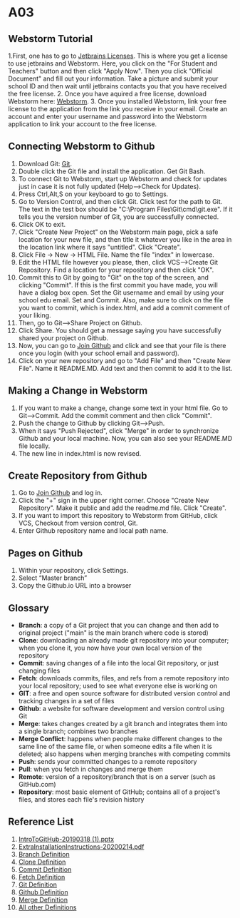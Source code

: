 # A03
## Webstorm Tutorial
1.First, one has to go to [Jetbrains Licenses](https://www.jetbrains.com/community/education/#students). This is where you get a license to use jetbrains and Webstorm. Here, you click on the "For Student and Teachers" button and then click "Apply Now". Then you click "Official Document" and fill out your information. Take a picture and submit your school ID and then wait until jetbrains contacts you that you have received the free license.
2. Once you have aquired a free license, download Webstorm here: [Webstorm](https://www.jetbrains.com/webstorm/promo/).
3. Once you installed Webstorm, link your free license to the application from the link you receive in your email. Create an account and enter your username and password into the Webstorm application to link your account to the free license. 
## Connecting Webstorm to Github
1. Download Git: [Git](https://git-scm.com/downloads).
2. Double click the Git file and install the application. Get Git Bash.
3. To connect Git to Webstorm, start up Webstorm and check for updates just in case it is not fully updated (Help-->Check for Updates).
4. Press Ctrl,Alt,S on your keyboard to go to Settings. 
5. Go to Version Control, and then click Git. Click test for the path to Git. The text in the test box should be "C:\Program Files\Git\cmd\git.exe". If it tells you the version number of Git, you are successfully connected.
7. Click OK to exit.
8. Click "Create New Project" on the Webstorm main page, pick a safe location for your new file, and then title it whatever you like in the area in the location link where it says "untitled". Click "Create".
9. Click File -> New -> HTML File. Name the file "index" in lowercase.
10. Edit the HTML file however you please, then, click VCS-->Create Git Repository. Find a location for your repository and then click "OK".
11. Commit this to Git by going to "Git" on the top of the screen, and clicking "Commit". If this is the first commit you have made, you will have a dialog box open. Set the Git username and email by using your school edu email. Set and Commit. Also, make sure to click on the file you want to commit, which is index.html, and add a commit comment of your liking.
12. Then, go to Git-->Share Project on Github.
13. Click Share. You should get a message saying you have successfully shared your project on Github.
14. Now, you can go to [Join Github](https://github.com/) and click and see that your file is there once you login (with your school email and password).
15. Click on your new repository and go to "Add File" and then "Create New File". Name it README.MD. Add text and then commit to add it to the list.
## Making a Change in Webstorm
1. If you want to make a change, change some text in your html file. Go to Git-->Commit. Add the commit comment and then click "Commit".
2. Push the change to Github by clicking Git-->Push.
3. When it says "Push Rejected", click "Merge" in order to synchronize Github and your local machine. Now, you can also see your README.MD file locally.
4. The new line in index.html is now revised.
## Create Repository from Github
1. Go to [Join Github](https://github.com/) and log in. 
2. Click the "+" sign in the upper right corner. Choose "Create New Repository". Make it public and add the readme.md file. Click "Create".
3. If you want to import this repository to Webstorm from GitHub, click VCS, Checkout from version control, Git. 
4. Enter Github repository name and local path name.
## Pages on Github
1. Within your repository, click Settings.
2. Select “Master branch”
3. Copy the Github.io URL into a browser
## Glossary
* **Branch**: a copy of a Git project that you can change and then add to original project ("main" is the main branch where code is stored)
* **Clone**: downloading an already made git repository into your computer; when you clone it, you now have your own local version of the repository 
* **Commit**: saving changes of a file into the local Git repository, or just changing files
* **Fetch**: downloads commits, files, and refs from a remote repository into your local repository; used to see what everyone else is working on
* **GIT**: a free and open source software for distributed version control and tracking changes in a set of files 
* **Github**: a website for software development and version control using Git
* **Merge**:  takes changes created by a git branch and integrates them into a single branch; combines two branches
* **Merge Conflict**: happens when people make different changes to the same line of the same file, or when someone edits a file when it is deleted; also happens when merging branches with competing commits
* **Push**: sends your committed changes to a remote repository 
* **Pull**: when you fetch in changes and merge them
* **Remote**: version of a repository/branch that is on a server (such as GitHub.com)
* **Repository**: most basic element of GitHub; contains all of a project's files, and stores each file's revision history
## Reference List
1. [IntroToGitHub-20190318 (1).pptx](https://github.com/juliasklodowska/A03/files/9701548/IntroToGitHub-20190318.1.pptx)
2. [ExtraInstallationInstructions-20200214.pdf](https://github.com/juliasklodowska/A03/files/9701550/ExtraInstallationInstructions-20200214.pdf)
3. [Branch Definition](https://www.howtogeek.com/714112/how-to-create-a-new-branch-in-github/#autotoc_anchor_0)
4. [Clone Definition](https://www.educba.com/github-clone/)
5. [Commit Definition](https://www.geeksforgeeks.org/what-is-git-commit/)
6. [Fetch Definition](https://www.atlassian.com/git/tutorials/syncing/git-fetch#:~:text=In%20review%2C%20git%20fetch%20is%20a%20primary%20command,local%20repository%20to%20the%20state%20of%20a%20remote.)
7. [Git Definition](https://www.git-scm.com/book/en/v2/Getting-Started-What-is-Git%3F)
8. [Github Definition](https://kinsta.com/knowledgebase/what-is-github/)
9. [Merge Definition](https://www.atlassian.com/git/tutorials/using-branches/git-merge#:~:text=Git%20Merge%20Merging%20is%20Git%27s%20way%20of%20putting,branch%20and%20integrate%20them%20into%20a%20single%20branch.)
10. [All other Definitions](https://docs.github.com/en/get-started/quickstart/github-glossary)
